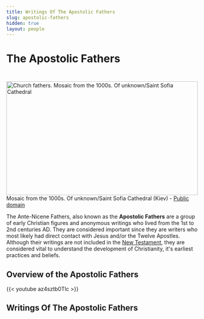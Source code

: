 ```yaml
---
title: Writings Of The Apostolic Fathers
slug: apostolic-fathers
hidden: true
layout: people
---
```

# The Apostolic Fathers

  <img width="100%" height="300px" style="object-fit: cover; margin-top: 1.5rem;" alt="Church fathers. Mosaic from the 1000s. Of unknown/Saint Sofia Cathedral" src="img/churchfathers.jpg">
  <figcaption class="wikicommon">Mosaic from the 1000s. Of unknown/Saint Sofia Cathedral (Kiev) - <a href="https://creativecommons.org/publicdomain/mark/1.0/deed.no">Public domain</a>
</figcaption>


The Ante-Nicene Fathers, also known as the **Apostolic Fathers** are a group of early Christian figures and anonymous writings who lived from the 1st to 2nd centuries AD.  They are considered important since they are writers who most likely had direct contact with Jesus and/or the Twelve Apostles. Although their writings are not included in the [New Testament](/tags/new-testament/), they are considered vital to understand the development of Christianity, it's earliest practices and beliefs. 

## Overview of the Apostolic Fathers
{{< youtube az4sztb0Tlc >}}


## Writings Of The Apostolic Fathers
